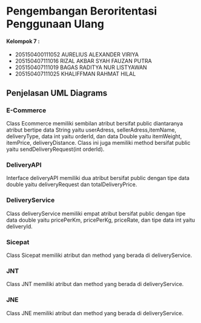 # Pengembangan Beroritentasi Penggunaan Ulang

<h4> Kelompok 7 : </h4>
<ul>
	<li>205150400111052 AURELIUS ALEXANDER VIRIYA</li>
    <li>205150407111016 RIZAL AKBAR SYAH FAUZAN PUTRA</li>
    <li>205150407111019 BAGAS RADITYA NUR LISTYAWAN</li>
    <li>205150407111025 KHALIFFMAN RAHMAT HILAL</li>
</ul>

## Penjelasan UML Diagrams

### E-Commerce
Class Ecommerce memiliki sembilan atribut bersifat public diantaranya atribut bertipe data String yaitu userAdress, sellerAdress,itemName, deliveryType, data int yaitu orderId, dan data Double yaitu itemWeight, itemPrice, deliveryDistance. Class ini juga memiliki method bersifat public yaitu sendDeliveryRequest(int orderId).

### DeliveryAPI
Interface deliveryAPI memiliki dua atribut bersifat public dengan tipe data double yaitu deliveryRequest dan totalDeliveryPrice.

### DeliveryService
Class deliveryService memiliki empat atribut bersifat public dengan tipe data double yaitu pricePerKm, pricePerKg, priceRate, dan tipe data int yaitu deliveryId. 


### Sicepat
Class Sicepat memiliki atribut dan method yang berada di deliveryService.

### JNT
Class JNT memiliki atribut dan method yang berada di deliveryService.

### JNE
Class JNE memiliki atribut dan method yang berada di deliveryService.